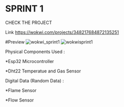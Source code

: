 # SPRINT 1

CHECK THE PROJECT

Link https://wokwi.com/projects/348217684872135251

#Preview
![wokwi_sprint1](https://user-images.githubusercontent.com/113462414/201523577-b3d20af4-bc6d-4704-994f-3b5c03f8086b.png)
![wokwisprint1](https://user-images.githubusercontent.com/113462414/201523579-ce271889-0af6-45b5-a402-5154c42cad95.png)

Physical Components Used :

*Esp32 Microcontroller

*Dht22 Temperatue and Gas Sensor

Digital Data (Random Data) :

*Flame Sensor

*Flow Sensor

